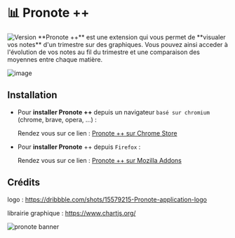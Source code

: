 # 📊 Pronote ++
<img alt="Version" src="https://img.shields.io/badge/version-0.1.2-blue.svg?cacheSeconds=2592000" />
**Pronote ++** est une extension  qui vous permet de **visualer vos notes** d'un trimestre sur des graphiques. Vous pouvez ainsi acceder à l'évolution de vos notes au fil du trimestre et une comparaison des moyennes entre chaque matière.

![image](https://user-images.githubusercontent.com/80203026/204807417-06567f0b-5d8d-4949-bcfb-809e90ef2281.png)

## Installation
- Pour **installer Pronote ++** depuis un navigateur `basé sur chromium` (chrome, brave, opera, ...) : 
  
  Rendez vous sur ce lien : [Pronote ++ sur Chrome Store](https://chrome.google.com/webstore/detail/pronote/ "Chrome Web Store")


- Pour **installer Pronote** ++ depuis `Firefox` :
  
  Rendez vous sur ce lien : [Pronote ++ sur Mozilla Addons](https://addons.mozilla.org/fr/firefox/addon/pronote/ "Mozilla Addons")

## Crédits
logo : https://dribbble.com/shots/15579215-Pronote-application-logo

librairie graphique : https://www.chartjs.org/

![pronote banner](https://user-images.githubusercontent.com/80203026/204856665-d6eb32ae-a4f0-4dd7-a15a-4ab93e03db27.png)
